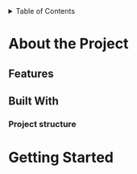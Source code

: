 <details>
  <summary>Table of Contents</summary>
</details>

# About the Project

## Features

## Built With

### Project structure

# Getting Started
<!--
### Installation

# Usage

### Contributing

### License

### Contact
-->
